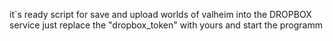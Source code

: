 it`s ready script for save and upload worlds of valheim into the DROPBOX service
just replace the "dropbox_token" with yours and start the programm
